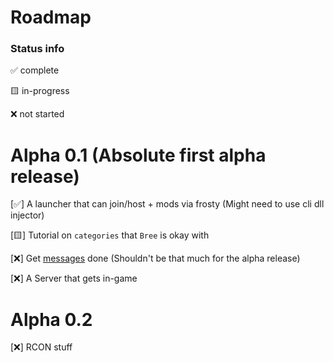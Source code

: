 # Roadmap

### Status info

✅ complete

🟨 in-progress

❌ not started

# Alpha 0.1 (Absolute first alpha release)

[✅] A launcher that can join/host + mods via frosty (Might need to use cli dll injector)

[🟨] Tutorial on `categories` that `Bree` is okay with

[❌] Get [messages](/GhidraStuff/BreeMsgs/Categories.h) done (Shouldn't be that much for the alpha release)

[❌] A Server that gets in-game

# Alpha 0.2

[❌] RCON stuff
